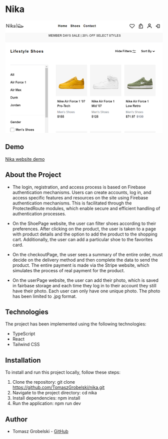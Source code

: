 # Nika
![NikaShop](src/images/NikaShoes.png)
## Demo
[Nika website demo](https://tomaszgrobelski.github.io/nika/)

## About the Project

- The login, registration, and access process is based on Firebase authentication mechanisms. Users can create accounts, log in, and access specific features and resources on the site using Firebase authentication mechanisms. This is facilitated through the ProtectedRoute modules, which enable secure and efficient handling of authentication processes.

- On the ShoePage website, the user can filter shoes according to their preferences. After clicking on the product, the user is taken to a page with product details and the option to add the product to the shopping cart. Additionally, the user can add a particular shoe to the favorites card.

- On the checkoutPage, the user sees a summary of the entire order, must decide on the delivery method and then complete the data to send the product. The entire payment is made via the Stripe website, which simulates the process of real payment for the product.

- On the userPage website, the user can add their photo, which is saved in fairbase storage and each time they log in to their account they still have their photo. Each user can only have one unique photo. The photo has been limited to .jpg format. 

## Technologies

The project has been implemented using the following technologies:

- TypeScript
- React
- Tailwind CSS

## Installation

To install and run this project locally, follow these steps:

1. Clone the repository: git clone https://github.com/TomaszGrobelski/nika.git
2. Navigate to the project directory: cd nika
3. Install dependencies: npm install
4. Run the application: npm run dev

## Author

- Tomasz Grobelski - [GitHub]([link_do_profilu](https://github.com/TomaszGrobelski))
